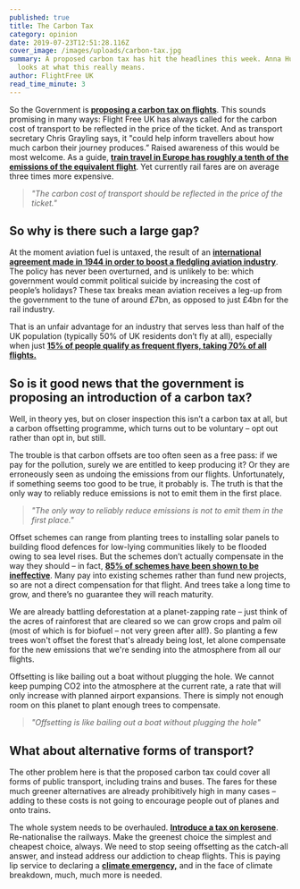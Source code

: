 ```yaml
---
published: true
title: The Carbon Tax
category: opinion
date: 2019-07-23T12:51:28.116Z
cover_image: /images/uploads/carbon-tax.jpg
summary: A proposed carbon tax has hit the headlines this week. Anna Hughes
  looks at what this really means.
author: FlightFree UK
read_time_minute: 3
---
```

So the Government is **[proposing a carbon tax on flights](https://www.thetimes.co.uk/article/air-travellers-to-be-hit-by-carbon-charge-on-all-tickets-hz2dnmzfp)**. This sounds promising in many ways: Flight Free UK has always called for the carbon cost of transport to be reflected in the price of the ticket. And as transport secretary Chris Grayling says, it "could help inform travellers about how much carbon their journey produces.” Raised awareness of this would be most welcome. As a guide, **[train travel in Europe has roughly a tenth of the emissions of the equivalent flight](https://www.seat61.com/CO2flights.htm)**. Yet currently rail fares are on average three times more expensive.

> *"The carbon cost of transport should be reflected in the price of the ticket."*

## So why is there such a large gap?

At the moment aviation fuel is untaxed, the result of an **[international agreement made in 1944 in order to boost a fledgling aviation industry](https://uk.reuters.com/article/us-france-aviation/france-wants-eu-to-seek-end-to-jet-fuel-tax-exemption-to-curb-emissions-idUKKCN1T41HI)**. The policy has never been overturned, and is unlikely to be: which government would commit political suicide by  increasing the cost of people’s holidays? These tax breaks mean aviation receives a leg-up from the government to the tune of around £7bn, as opposed to just £4bn for the rail industry. 

That is an unfair advantage for an industry that serves less than half of the UK population (typically 50% of UK residents don’t fly at all), especially when just **[15% of people qualify as frequent flyers, taking 70% of all flights.](http://afreeride.org/about/)**

## So is it good news that the government is proposing an introduction of a carbon tax?

Well, in theory yes, but on closer inspection this isn’t a carbon tax at all, but a carbon offsetting programme, which turns out to be voluntary – opt out rather than opt in, but still. 

The trouble is that carbon offsets are too often seen as a free pass: if we pay for the pollution, surely we are entitled to keep producing it? Or they are erroneously seen as undoing the emissions from our flights. Unfortunately, if something seems too good to be true, it probably is. The truth is that the only way to reliably reduce emissions is not to emit them in the first place. 

> *"The only way to reliably reduce emissions is not to emit them in the first place."*

Offset schemes can range from planting trees to installing solar panels to building flood defences for low-lying communities likely to be flooded owing to sea level rises. But the schemes don’t actually compensate in the way they should – in fact, **[85% of schemes have been shown to be ineffective](https://www.transportenvironment.org/news/85-offsets-failed-reduce-emissions-says-eu-study)**. Many pay into existing schemes rather than fund new projects, so are not a direct compensation for that flight. And trees take a long time to grow, and there’s no guarantee they will reach maturity. 

We are already battling deforestation at a planet-zapping rate – just think of the acres of rainforest that are cleared so we can grow crops and palm oil (most of which is for biofuel – not very green after all!). So planting a few trees won't offset the forest that's already being lost, let alone compensate for the new emissions that we're sending into the atmosphere from all our flights. 

Offsetting is like bailing out a boat without plugging the hole. We cannot keep pumping CO2 into the atmosphere at the current rate, a rate that will only increase with planned airport expansions. There is simply not enough room on this planet to plant enough trees to compensate.

> *"Offsetting is like bailing out a boat without plugging the hole"*

## What about alternative forms of transport?

The other problem here is that the proposed carbon tax could cover all forms of public transport, including trains and buses. The fares for these much greener alternatives are already prohibitively high in many cases – adding to these costs is not going to encourage people out of planes and onto trains. 

The whole system needs to be overhauled. **[Introduce a tax on kerosene](https://eci.ec.europa.eu/008/public/#/initiative)**. Re-nationalise the railways. Make the greenest choice the simplest and cheapest choice, always. We need to stop seeing offsetting as the catch-all answer, and instead address our addiction to cheap flights. This is paying lip service to declaring a **[climate emergency,](https://www.bbc.co.uk/news/uk-politics-48126677)** and in the face of climate breakdown, much, much more is needed.